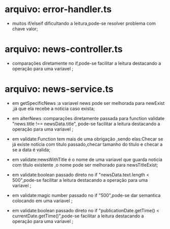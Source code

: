 # arquivo: error-handler.ts
- muitos if/elseif dificultando a leitura,pode-se resolver problema com chave valor;

# arquivo: news-controller.ts
- comparações diretamente no if,pode-se facilitar a leitura destacando a operação para uma variavel ;

# arquivo: news-service.ts
- em getSpecificNews :a variavel news pode ser melhorada para newExist ,já que ela recebe a noticia caso exista;

- em alterNews :comparações diretamente passada para function validate "news.title !== newsData.title", pode-se facilitar a leitura destacando a operação para uma variavel ;

- em validate:Function tem mais de uma obrigação ,sendo elas:Checar se já existe noticia com titulo passado,checar tamanho do titulo e checar a se a data é valida;

- em validate:newsWithTitle é o nome de uma variavel que guarda noticia com titulo existente ,o nome pode ser melhorado para newsTitleExist;

- em validate:boolean passado direto no if "newsData.text.length < 500",pode-se facilitar a leitura destacando a operação para uma variavel ;

- em validate:magic number passado no if "500",pode-se dar semantica colocando em uma variavel ;

- em validate:boolean passado direto no if "publicationDate.getTime() < currentDate.getTime()",pode-se facilitar a leitura destacando a operação para uma variavel ;
